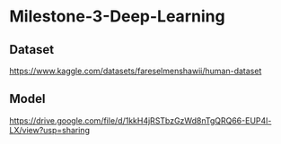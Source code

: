 # Milestone-3-Deep-Learning

## Dataset
https://www.kaggle.com/datasets/fareselmenshawii/human-dataset
## Model
https://drive.google.com/file/d/1kkH4jRSTbzGzWd8nTgQRQ66-EUP4l-LX/view?usp=sharing
